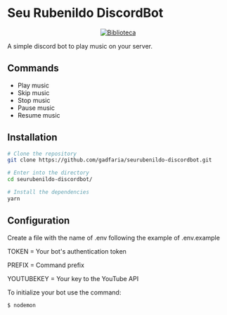 # Seu Rubenildo DiscordBot 
<div align="center"">
    <a href="https://discord.js.org/#/" target="_blank"><img src="https://img.shields.io/badge/Biblioteca-discord.js-%23738adb" alt="Biblioteca"/></a>
  </div>

A simple discord bot to play music on your server.

## Commands

- Play music 
- Skip music
- Stop music
- Pause music
- Resume music

## Installation 

```bash
# Clone the repository
git clone https://github.com/gadfaria/seurubenildo-discordbot.git

# Enter into the directory
cd seurubenildo-discordbot/

# Install the dependencies
yarn
```

## Configuration

Create a file with the name of .env following the example of .env.example

TOKEN = Your bot's authentication token

PREFIX = Command prefix

YOUTUBEKEY = Your key to the YouTube API

To initialize your bot use the command:

```$ nodemon```

